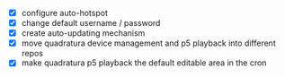 - [x] configure auto-hotspot
- [x] change default username / password
- [x] create auto-updating mechanism
- [x] move quadratura device management and p5 playback into different repos
- [x] make quadratura p5 playback the default editable area in the cron